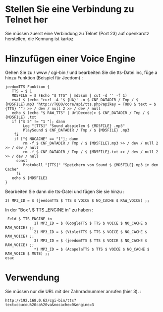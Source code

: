 Stellen Sie eine Verbindung zu Telnet her 
======================

Sie müssen zuerst eine Verbindung zu Telnet (Port 23) auf openkarotz herstellen,
die Kennung ist kartoz

Hinzufügen einer Voice Engine 
=========================

Gehen Sie zu / www / cgi-bin / und bearbeiten Sie die tts-Datei.inc, füge a hinzu
Funktion (Beispiel für Jeedom) :

    jeedomTTS Funktion {
       TTS = $ 1
       MD5FILE = $ (Echo "$ TTS" | md5sum | cut -d '' -f 1)
       eval $ (echo "curl -A '$ {UA}' -o $ CNF_DATADIR / Tmp / $ {MD5FILE}.mp3 'http://TODO/core/api/tts.php?apikey = TODO & text = $ {TTS} '") >> / dev / null 2 >> / dev / null
       echo $ (echo "$ RAW_TTS" | UrlDecode)> $ CNF_DATADIR / Tmp / $ {MD5FILE} .txt
       if ["$ 5" != "1 "]; dann
            Log "[TTS]" "Sound abspielen $ {MD5FILE} .mp3"
            PlaySound $ CNF_DATADIR / Tmp / $ {MD5FILE} .mp3
        fi
        if ["$ NOCACHE" == "1"]; dann
            rm -f $ CNF_DATADIR / Tmp / $ {MD5FILE}.mp3 >> / dev / null 2 >> / dev / null
            rm -f $ CNF_DATADIR / Tmp / $ {MD5FILE}.txt >> / dev / null 2 >> / dev / null
         sonst
            Protokoll "[TTS]" "Speichern von Sound $ {MD5FILE}.mp3 in den Cache"
         fi
       echo $ {MD5FILE}
    }

Bearbeiten Sie dann die tts-Datei und fügen Sie sie hinzu :

    3) MP3_ID = $ (jeedomTTS $ TTS $ VOICE $ NO_CACHE $ RAW_VOICE) ;;

In der "Box \ $ TTS \_ENGINE in" zu haben :

     Feld $ TTS_ENGINE in
                 1) MP3_ID = $ (GoogleTTS $ TTS $ VOICE $ NO_CACHE $ RAW_VOICE) ;;
                 2) MP3_ID = $ (VioletTTS $ TTS $ VOICE $ NO_CACHE $ RAW_VOICE) ;;
                 3) MP3_ID = $ (jeedomTTS $ TTS $ VOICE $ NO_CACHE $ RAW_VOICE) ;;
                 *) MP3_ID = $ (AcapelaTTS $ TTS $ VOICE $ NO_CACHE $ RAW_VOICE $ MUTE) ;;
    esac

Verwendung 
===========

Sie müssen nur die URL mit der Zahnradnummer anrufen (hier 3). :

    http://192.168.0.62/cgi-bin/tts?text=coucou%20ca%20va&nocache=0&engine=3
